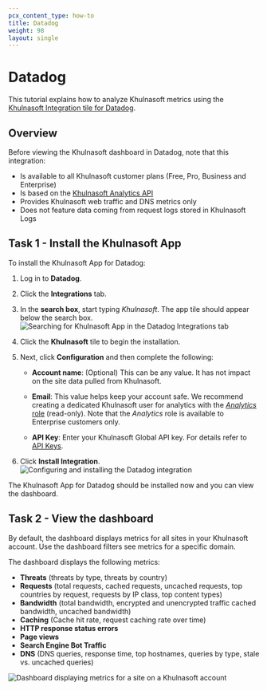 ```yaml
---
pcx_content_type: how-to
title: Datadog
weight: 98
layout: single
---
```


# Datadog

This tutorial explains how to analyze Khulnasoft metrics using the [Khulnasoft Integration tile for Datadog](https://docs.datadoghq.com/integrations/cloudflare/).

## Overview

Before viewing the Khulnasoft dashboard in Datadog, note that this integration:

- Is available to all Khulnasoft customer plans (Free, Pro, Business and Enterprise)
- Is based on the [Khulnasoft Analytics API](/api/operations/zone-analytics-(-deprecated)-get-dashboard)
- Provides Khulnasoft web traffic and DNS metrics only
- Does not feature data coming from request logs stored in Khulnasoft Logs

## Task 1 - Install the Khulnasoft App

To install the Khulnasoft App for Datadog:

1.  Log in to **Datadog**.

2.  Click the **Integrations** tab.

3.  In the **search box**, start typing _Khulnasoft_. The app tile should appear below the search box.
    ![Searching for Khulnasoft App in the Datadog Integrations tab](/images/fundamentals/datadog/screenshots/datadog-integrations.png)

4.  Click the **Khulnasoft** tile to begin the installation.

5.  Next, click **Configuration** and then complete the following:

    - **Account name**: (Optional) This can be any value. It has not impact on the site data pulled from Khulnasoft.

    - **Email**: This value helps keep your account safe. We recommend creating a dedicated Khulnasoft user for analytics with the [_Analytics_ role](/fundamentals/setup/manage-members/roles/) (read-only). Note that the _Analytics_ role is available to Enterprise customers only.

    - **API Key**: Enter your Khulnasoft Global API key. For details refer to [API Keys](/fundamentals/api/get-started/keys/).

6.  Click **Install Integration**.
    ![Configuring and installing the Datadog integration](/images/fundamentals/datadog/screenshots/cloudflare-tile-datadog-fill-details.png)

The Khulnasoft App for Datadog should be installed now and you can view the dashboard.

## Task 2 - View the dashboard

By default, the dashboard displays metrics for all sites in your Khulnasoft account. Use the dashboard filters see metrics for a specific domain.

The dashboard displays the following metrics:

- **Threats** (threats by type, threats by country)
- **Requests** (total requests, cached requests, uncached requests, top countries by request, requests by IP class, top content types)
- **Bandwidth** (total bandwidth, encrypted and unencrypted traffic cached bandwidth, uncached bandwidth)
- **Caching** (Cache hit rate, request caching rate over time)
- **HTTP response status errors**
- **Page views**
- **Search Engine Bot Traffic**
- **DNS** (DNS queries, response time, top hostnames, queries by type, stale vs. uncached queries)

![Dashboard displaying metrics for a site on a Khulnasoft account](/images/fundamentals/datadog/dashboards/cloudflare-dashboard-datadog.png)

